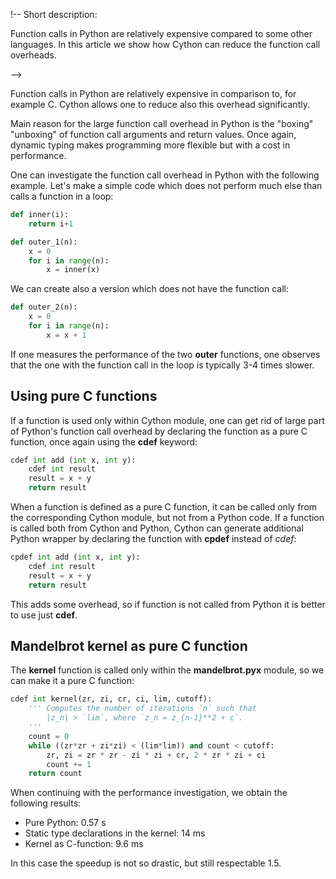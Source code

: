 <!-- Title: Avoiding function call overheads -->

!-- Short description:

Function calls in Python are relatively expensive compared to some other
languages. In this article we show how Cython can reduce the function call
overheads.

-->

Function calls in Python are relatively expensive in comparison to, for example
C. Cython allows one to reduce also this overhead significantly. 

Main reason for the large function call overhead in Python is the "boxing" 
"unboxing" of function call arguments and return values. Once again, dynamic
typing makes programming more flexible but with a cost in performance.

One can investigate the function call overhead in Python with the following 
example. Let's make a simple code which does not perform much else than calls
a function in a loop:

~~~python
def inner(i): 
    return i+1

def outer_1(n): 
    x = 0 
    for i in range(n):
        x = inner(x)
~~~

We can create also a version which does not have the function call:

~~~python
def outer_2(n): 
    x = 0 
    for i in range(n):
        x = x + 1
~~~

If one measures the performance of the two **outer** functions, one observes 
that the one with  the function call in the loop is typically 3-4 times slower.

## Using pure C functions

If a function is used only within Cython module, one can get rid of large 
part of Python's function call overhead by declaring the function as a pure C
function, once again using the **cdef** keyword:

~~~python
cdef int add (int x, int y):
    cdef int result
    result = x + y
    return result
~~~

When a function is defined as a pure C function, it can be called only from the
corresponding Cython module, but not from a Python code. If a function is called
both from Cython and Python, Cython can generate additional Python wrapper by 
declaring the function with **cpdef** instead of *cdef*:

~~~python
cpdef int add (int x, int y):
    cdef int result
    result = x + y
    return result
~~~

This adds some overhead, so if function is not called from Python it is better 
to use just **cdef**.

## Mandelbrot kernel as pure C function

The **kernel** function is called only within the **mandelbrot.pyx** module, so
we can make it a pure C function:

~~~python
cdef int kernel(zr, zi, cr, ci, lim, cutoff):
    ''' Computes the number of iterations `n` such that 
        |z_n| > `lim`, where `z_n = z_{n-1}**2 + c`.
    '''
    count = 0
    while ((zr*zr + zi*zi) < (lim*lim)) and count < cutoff:
        zr, zi = zr * zr - zi * zi + cr, 2 * zr * zi + ci
        count += 1
    return count
~~~

When continuing with the performance investigation, we obtain the following 
results:

  - Pure Python:  0.57 s
  - Static type declarations in the kernel: 14 ms
  - Kernel as C-function: 9.6 ms

In this case the speedup is not so drastic, but still respectable 1.5.